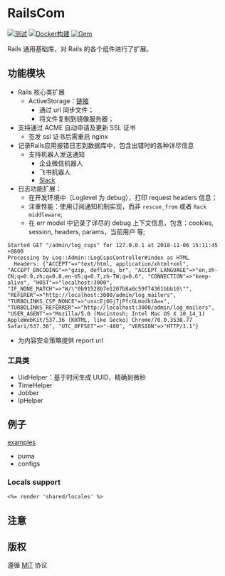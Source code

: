 # RailsCom

[![测试](https://github.com/work-design/rails_com/actions/workflows/test.yml/badge.svg)](https://github.com/work-design/rails_com/actions/workflows/test.yml)
[![Docker构建](https://github.com/work-design/rails_com/actions/workflows/cd.yml/badge.svg)](https://github.com/work-design/rails_com/actions/workflows/cd.yml)
[![Gem](https://github.com/work-design/rails_com/actions/workflows/gempush.yml/badge.svg)](https://github.com/work-design/rails_com/actions/workflows/gempush.yml)

Rails 通用基础库，对 Rails 的各个组件进行了扩展。

## 功能模块
* Rails 核心类扩展
  * ActiveStorage：[链接](lib/rails_com/active_storage) 
    * 通过 url 同步文件；
    * 将文件复制到镜像服务器；
* 支持通过 ACME 自动申请及更新 SSL 证书
  * 签发 ssl 证书后需重启 nginx
* 记录Rails应用报错日志到数据库中，包含出错时的各种详尽信息
  * 支持机器人发送通知
    * 企业微信机器人
    * 飞书机器人
    * [Slack](https://api.slack.com/messaging/webhooks)
* 日志功能扩展：
  * 在开发环境中（Loglevel 为 debug），打印 request headers 信息；
  * 注重性能：使用订阅通知机制实现，而非 `rescue_from` 或者 `Rack middleware`;
  * 在 err model 中记录了详尽的 debug 上下文信息，包含：cookies, session, headers, params，当前用户 等;
```
Started GET "/admin/log_csps" for 127.0.0.1 at 2018-11-06 15:11:45 +0800
Processing by Log::Admin::LogCspsController#index as HTML
  Headers: {"ACCEPT"=>"text/html, application/xhtml+xml", "ACCEPT_ENCODING"=>"gzip, deflate, br", "ACCEPT_LANGUAGE"=>"en,zh-CN;q=0.9,zh;q=0.8,en-US;q=0.7,zh-TW;q=0.6", "CONNECTION"=>"keep-alive", "HOST"=>"localhost:3000", "IF_NONE_MATCH"=>"W/\"0b91528b7e1207b8a0c59f74361bbb16\"", "REFERER"=>"http://localhost:3000/admin/log_mailers", "TURBOLINKS_CSP_NONCE"=>"usxcEjOGjTjPfcGLmodktA==", "TURBOLINKS_REFERRER"=>"http://localhost:3000/admin/log_mailers", "USER_AGENT"=>"Mozilla/5.0 (Macintosh; Intel Mac OS X 10_14_1) AppleWebKit/537.36 (KHTML, like Gecko) Chrome/70.0.3538.77 Safari/537.36", "UTC_OFFSET"=>"-480", "VERSION"=>"HTTP/1.1"}
```
* 为内容安全策略提供 report url

### 工具类
  * UidHelper：基于时间生成 UUID，精确到微秒
  * TimeHelper
  * Jobber
  * IpHelper

## 例子 
[examples](examples)
* puma
* configs

### Locals support

```erb
<%= render 'shared/locales' %>
```



## 注意


## 版权
遵循 [MIT](https://opensource.org/licenses/MIT) 协议
